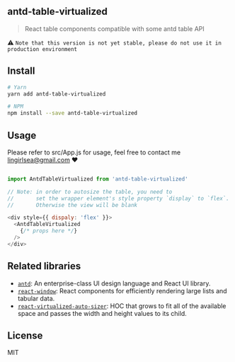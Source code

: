 ## antd-table-virtualized
> React table components compatible with some antd table API

:warning: `Note that this version is not yet stable, please do not use it in production environment`


## Install

```bash
# Yarn
yarn add antd-table-virtualized

# NPM
npm install --save antd-table-virtualized
```

## Usage

Please refer to src/App.js for usage, feel free to contact me <lingirlsea@gmail.com> :heart:

```js

import AntdTableVirtualized from 'antd-table-virtualized'

// Note: in order to autosize the table, you need to
//       set the wrapper element's style property `display` to `flex`.
//       Otherwise the view will be blank

<div style={{ dispaly: 'flex' }}>
  <AntdTableVirtualized
    {/* props here */}
  />
</div>
```


## Related libraries

* [`antd`](https://www.npmjs.com/package/antd): An enterprise-class UI design language and React UI library.
* [`react-window`](https://www.npmjs.com/package/react-window): React components for efficiently rendering large lists and tabular data.
* [`react-virtualized-auto-sizer`](https://npmjs.com/package/react-virtualized-auto-sizer): HOC that grows to fit all of the available space and passes the width and height values to its child.


## License

MIT
